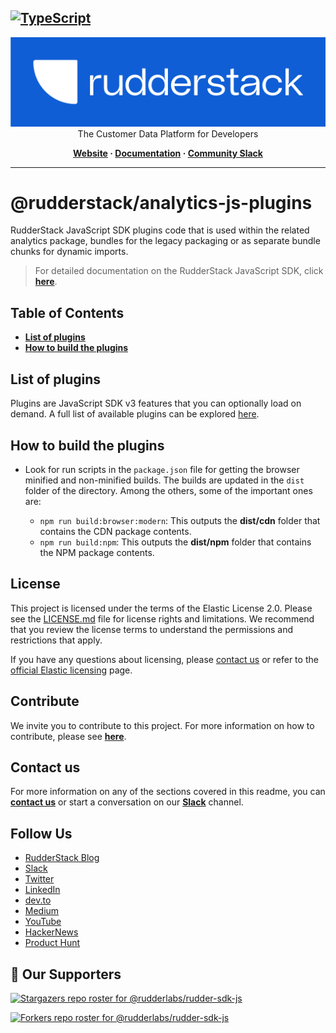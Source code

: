 ## [![TypeScript](https://img.shields.io/badge/%3C%2F%3E-TypeScript-%230074c1.svg)](https://www.typescriptlang.org/)

<p align="center">
  <a href="https://rudderstack.com/">
    <img alt="RudderStack" width="512" src="https://raw.githubusercontent.com/rudderlabs/rudder-sdk-js/develop/assets/rs-logo-full-light.jpg">
  </a>
  <br />
  <caption>The Customer Data Platform for Developers</caption>
</p>
<p align="center">
  <b>
    <a href="https://rudderstack.com">Website</a>
    ·
    <a href="https://rudderstack.com/docs/stream-sources/rudderstack-sdk-integration-guides/rudderstack-javascript-sdk/">Documentation</a>
    ·
    <a href="https://rudderstack.com/join-rudderstack-slack-community">Community Slack</a>
  </b>
</p>

---

# @rudderstack/analytics-js-plugins

RudderStack JavaScript SDK plugins code that is used within the related analytics package, bundles for the legacy packaging or as separate bundle chunks for dynamic imports.

> For detailed documentation on the RudderStack JavaScript SDK, click [**here**](https://www.rudderstack.com/docs/sources/event-streams/sdks/rudderstack-javascript-sdk/).

## Table of Contents

- [**List of plugins**](#list-of-plugins)
- [**How to build the plugins**](#how-to-build-the-plugins)

## List of plugins

Plugins are JavaScript SDK v3 features that you can optionally load on demand. A full list of available plugins can be explored [here](https://www.rudderstack.com/docs/sources/event-streams/sdks/rudderstack-javascript-sdk/load-js-sdk/#plugins).

## How to build the plugins

- Look for run scripts in the `package.json` file for getting the browser minified and non-minified builds. The builds are updated in the `dist` folder of the directory. Among the others, some of the important ones are:

  - `npm run build:browser:modern`: This outputs the **dist/cdn** folder that contains the CDN package contents.
  - `npm run build:npm`: This outputs the **dist/npm** folder that contains the NPM package contents.

## License

This project is licensed under the terms of the Elastic License 2.0. Please see the [LICENSE.md](LICENSE.md) file for license rights and limitations. We recommend that you review the license terms to understand the permissions and restrictions that apply.

If you have any questions about licensing, please [contact us](#contact-us) or refer to the [official Elastic licensing](https://www.elastic.co/licensing/elastic-license) page.

## Contribute

We invite you to contribute to this project. For more information on how to contribute, please see [**here**](../../CONTRIBUTING.md).

## Contact us

For more information on any of the sections covered in this readme, you can [**contact us**](mailto:%20docs@rudderstack.com) or start a conversation on our [**Slack**](https://resources.rudderstack.com/join-rudderstack-slack) channel.

## Follow Us

- [RudderStack Blog][rudderstack-blog]
- [Slack][slack]
- [Twitter][twitter]
- [LinkedIn][linkedin]
- [dev.to][devto]
- [Medium][medium]
- [YouTube][youtube]
- [HackerNews][hackernews]
- [Product Hunt][producthunt]

## :clap: Our Supporters

[![Stargazers repo roster for @rudderlabs/rudder-sdk-js](https://reporoster.com/stars/rudderlabs/rudder-sdk-js)](https://github.com/rudderlabs/rudder-sdk-js/stargazers)

[![Forkers repo roster for @rudderlabs/rudder-sdk-js](https://reporoster.com/forks/rudderlabs/rudder-sdk-js)](https://github.com/rudderlabs/rudder-sdk-js/network/members)

<!----variables---->

[rudderstack-blog]: https://rudderstack.com/blog/
[slack]: https://resources.rudderstack.com/join-rudderstack-slack
[twitter]: https://twitter.com/rudderstack
[linkedin]: https://www.linkedin.com/company/rudderlabs/
[devto]: https://dev.to/rudderstack
[medium]: https://rudderstack.medium.com/
[youtube]: https://www.youtube.com/channel/UCgV-B77bV_-LOmKYHw8jvBw
[hackernews]: https://news.ycombinator.com/item?id=21081756
[producthunt]: https://www.producthunt.com/posts/rudderstack
